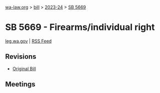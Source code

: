 [wa-law.org](/) > [bill](/bill/) > [2023-24](/bill/2023-24/) > [SB 5669](/bill/2023-24/sb/5669/)

# SB 5669 - Firearms/individual right
[leg.wa.gov](https://app.leg.wa.gov/billsummary?BillNumber=5669&Year=2023&Initiative=false) | [RSS Feed](./rss.xml)

## Revisions
* [Original Bill](1/)

## Meetings